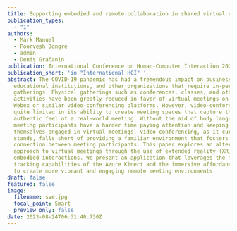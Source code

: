 ```yaml
---
title: Supporting embodied and remote collaboration in shared virtual environments
publication_types:
  - "1"
authors:
  - Mark Manuel
  - Poorvesh Dongre
  - admin
  - Denis Gračanin
publication: International Conference on Human-Computer Interaction 2021
publication_short: 'in "International HCI" '
abstract: The COVID-19 pandemic has had a tremendous impact on businesses,
  educational institutions, and other organizations that require in-person
  gatherings. Physical gatherings such as conferences, classes, and other social
  activities have been greatly reduced in favor of virtual meetings on Zoom,
  Webex or similar video-conferencing platforms. However, video-conferencing is
  quite limited in its ability to create meeting spaces that capture the
  authentic feel of a real-world meeting. Without the aid of body language cues,
  meeting participants have a harder time paying attention and keeping
  themselves engaged in virtual meetings. Video-conferencing, as it currently
  stands, falls short of providing a familiar environment that fosters personal
  connection between meeting participants. This paper explores an alternative
  approach to virtual meetings through the use of extended reality (XR) and
  embodied interactions. We present an application that leverages the full-body
  tracking capabilities of the Azure Kinect and the immersive affordances of XR
  to create more vibrant and engaging remote meeting environments.
draft: false
featured: false
image:
  filename: sve.jpg
  focal_point: Smart
  preview_only: false
date: 2023-08-24T06:31:40.730Z
---
```


